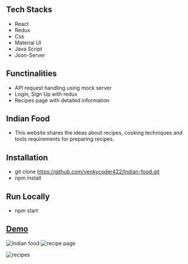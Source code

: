 ## Tech Stacks
  - React
  - Redux
  - Css
  - Material UI
  - Java Script
  - Json-Server
## Functinalities
  - API request handling using mock server
  - Login, Sign Up with redux
  - Recipes page with detailed information
## Indian Food
- This website shares the ideas about recipes, cooking techniques and tools requirements for preparing recipes.
## Installation
  - git clone https://github.com/venkycoder422/Indian-food.git
  - npm install
## Run Locally
  - npm start
## <a href="https://indianfood.vercel.app/" target="_blank">Demo</a>
 ![Indian food](https://user-images.githubusercontent.com/76251822/200127378-8f9c4cb3-5d14-408e-a25d-98524e242da8.png)
![recipe page](https://user-images.githubusercontent.com/76251822/200759784-a2ef9b6a-4648-438f-8f39-efa65377595e.png)
 
 ![recipes](https://user-images.githubusercontent.com/76251822/200759802-6fb4b39a-0990-4b96-9d3f-b02f3be50274.png)



 
